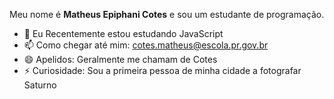 Meu nome é **Matheus Epiphani Cotes** e sou um estudante de programação.

- 🔭 Eu Recentemente estou estudando JavaScript
- 📫 Como chegar até mim: cotes.matheus@escola.pr.gov.br
- 😄 Apelidos: Geralmente me chamam de Cotes
- ⚡ Curiosidade: Sou a primeira pessoa de minha cidade a fotografar Saturno
##

